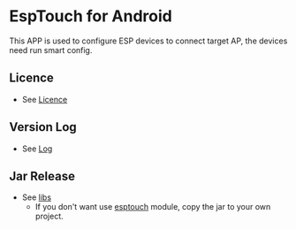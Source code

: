 # EspTouch for Android
This APP is used to configure ESP devices to connect target AP, the devices need run smart config.

## Licence
- See [Licence](ESPRESSIF_MIT_LICENSE_V1.LICENSE)

## Version Log
- See [Log](Log.md)

## Jar Release
- See [libs](releases/libs)  
    - If you don't want use [esptouch](esptouch) module, copy the jar to your own project.